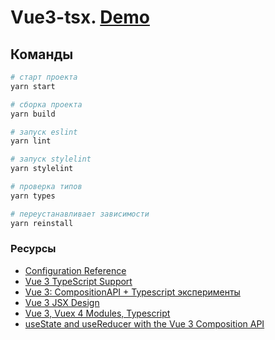 # Vue3-tsx. [Demo](https://lowrider-fn.github.io/vue3-tsx/)

## Команды
```bash
# старт проекта
yarn start

# сборка проекта
yarn build

# запуск eslint
yarn lint

# запуск stylelint
yarn stylelint

# проверка типов
yarn types

# переустанавливает зависимости
yarn reinstall
```

### Ресурсы
- [Configuration Reference](https://cli.vuejs.org/config/)
- [Vue 3 TypeScript Support](https://v3.vuejs.org/guide/typescript-support.html#typescript-support)
- [Vue 3: CompositionAPI + Typescript эксперименты](https://habr.com/ru/post/557928/)
- [Vue 3 JSX Design](https://github.com/vuejs/jsx/issues/141)
- [Vue 3, Vuex 4 Modules, Typescript](https://dev.to/shubhadip/vue-3-vuex-4-modules-typescript-2i2o)
- [useState and useReducer with the Vue 3 Composition API](https://markus.oberlehner.net/blog/usestate-and-usereducer-with-the-vue-3-composition-api/)
